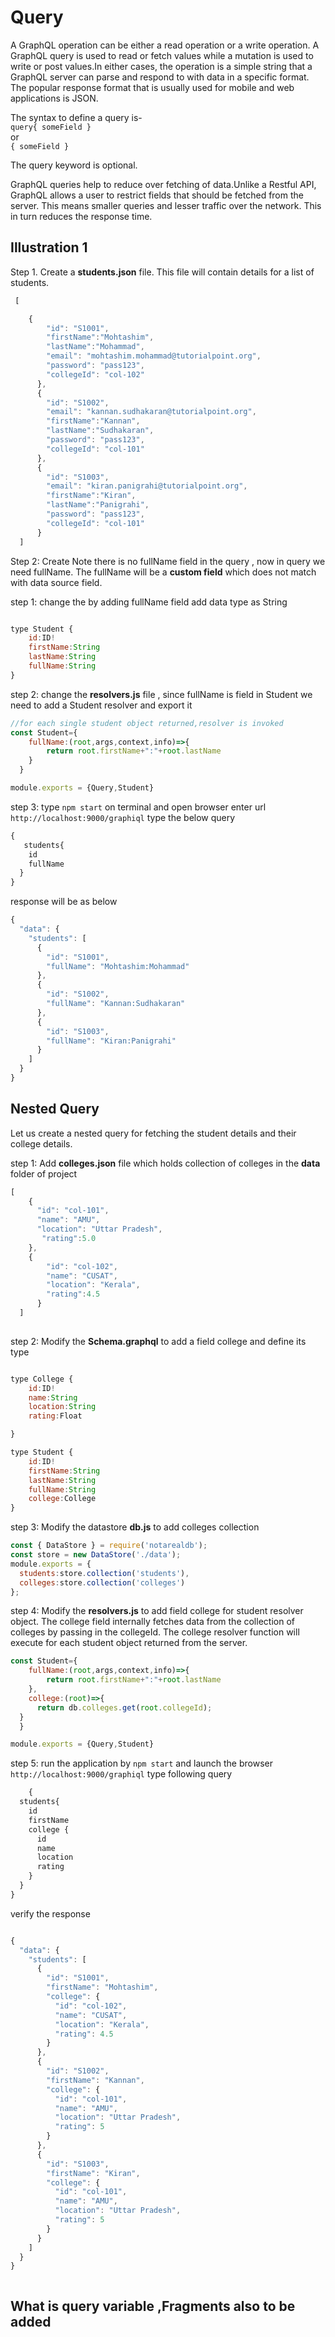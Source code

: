 
# Query

A GraphQL operation can be either a read operation or a write operation. A GraphQL query is used to read or fetch values while a mutation is used to write or post values.In either cases, the operation is a simple string that a GraphQL server can parse and respond to with data in a specific format. The popular response format that is usually used for mobile and web applications is JSON.

The syntax to define a query is-  
`query{ someField }`   
  or  
`{ someField }`  

The query keyword is optional.

GraphQL queries help to reduce over fetching of data.Unlike a Restful API, GraphQL allows a user to restrict fields that should be fetched from the server. This means smaller queries and lesser traffic over the network. This in turn reduces the response time.

## Illustration 1

Step 1. Create a **students.json** file. This file will contain details for a list of students.

```javascript
 [

    {
        "id": "S1001",
        "firstName":"Mohtashim",
        "lastName":"Mohammad",
        "email": "mohtashim.mohammad@tutorialpoint.org",
        "password": "pass123",
        "collegeId": "col-102"
      },
      {
        "id": "S1002",
        "email": "kannan.sudhakaran@tutorialpoint.org",
        "firstName":"Kannan",
        "lastName":"Sudhakaran",
        "password": "pass123",
        "collegeId": "col-101"
      },
      {
        "id": "S1003",
        "email": "kiran.panigrahi@tutorialpoint.org",
        "firstName":"Kiran",
        "lastName":"Panigrahi",
        "password": "pass123",
        "collegeId": "col-101"
      }
  ]

```

Step 2: Create 
Note there is no fullName field in the query , now in query we need fullName. The fullName will be a **custom field** which does not match with data source field.

step 1: change the by adding fullName field add data type as String

```javascript

type Student {
    id:ID!
    firstName:String
    lastName:String
    fullName:String
}


```

step 2: change the **resolvers.js** file , since fullName is field in Student we need to add a Student resolver and export it

```javascript
//for each single student object returned,resolver is invoked
const Student={
    fullName:(root,args,context,info)=>{
        return root.firstName+":"+root.lastName
    }
  }

module.exports = {Query,Student}

```

step 3: type `npm start` on terminal and open browser enter url `http://localhost:9000/graphiql`
type the below query

```javascript
{
   students{
    id
    fullName
  }
}

```

response will be as below

```javascript
{
  "data": {
    "students": [
      {
        "id": "S1001",
        "fullName": "Mohtashim:Mohammad"
      },
      {
        "id": "S1002",
        "fullName": "Kannan:Sudhakaran"
      },
      {
        "id": "S1003",
        "fullName": "Kiran:Panigrahi"
      }
    ]
  }
}

```

## Nested Query

Let us create a nested query for fetching the student details and their college details.

step 1: Add **colleges.json** file which holds collection of colleges in the **data** folder of project

```javascript
[
    {
      "id": "col-101",
      "name": "AMU",
      "location": "Uttar Pradesh",
       "rating":5.0
    },
    {
        "id": "col-102",
        "name": "CUSAT",
        "location": "Kerala",
        "rating":4.5
      }
  ]
  
```

step 2: Modify the **Schema.graphql** to add a field college and define its type

```javascript

type College {
    id:ID!
    name:String
    location:String
    rating:Float

}

type Student {
    id:ID!
    firstName:String
    lastName:String
    fullName:String
    college:College
}

```

step 3: Modify the datastore **db.js** to add colleges collection

```javascript
const { DataStore } = require('notarealdb');
const store = new DataStore('./data');
module.exports = {
  students:store.collection('students'),
  colleges:store.collection('colleges')
};

```

step 4: Modify the **resolvers.js**  to add field college for student resolver object. The college field internally fetches data from the collection of colleges by passing in the collegeId.
The college resolver function will execute for each student object returned from the server.

```javascript
const Student={
    fullName:(root,args,context,info)=>{
        return root.firstName+":"+root.lastName
    },
    college:(root)=>{
      return db.colleges.get(root.collegeId);
  }
  }

module.exports = {Query,Student}

```

step 5: run the application by `npm start` and launch the browser
`http://localhost:9000/graphiql` type following query

```javascript
    {
  students{
    id
    firstName
    college {
      id
      name
      location
      rating
    }
  }
}

```

verify the response

```javascript

{
  "data": {
    "students": [
      {
        "id": "S1001",
        "firstName": "Mohtashim",
        "college": {
          "id": "col-102",
          "name": "CUSAT",
          "location": "Kerala",
          "rating": 4.5
        }
      },
      {
        "id": "S1002",
        "firstName": "Kannan",
        "college": {
          "id": "col-101",
          "name": "AMU",
          "location": "Uttar Pradesh",
          "rating": 5
        }
      },
      {
        "id": "S1003",
        "firstName": "Kiran",
        "college": {
          "id": "col-101",
          "name": "AMU",
          "location": "Uttar Pradesh",
          "rating": 5
        }
      }
    ]
  }
}



```

## What is query variable ,Fragments also to be added
